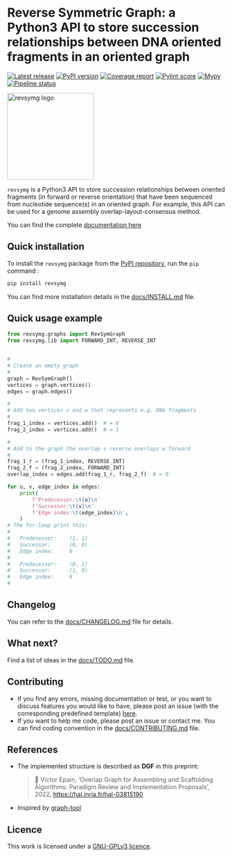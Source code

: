 # Reverse Symmetric Graph: a Python3 API to store succession relationships between DNA oriented fragments in an oriented graph

[![Latest release](https://gitlab.com/vepain/pyrevsymg/-/badges/release.svg)](https://gitlab.com/vepain/pyrevsymg/-/releases)
[![PyPI version](https://badge.fury.io/py/revsymg.svg)](https://badge.fury.io/py/revsymg)
[![Coverage report](https://gitlab.com/vepain/pyrevsymg/badges/master/coverage.svg)](https://gitlab.com/vepain/pyrevsymg/-/commits/master)
[![Pylint score](https://gitlab.com/vepain/pyrevsymg/-/jobs/artifacts/master/raw/pylint/pylint.svg?job=pylint)](https://gitlab.com/vepain/pyrevsymg/-/commits/master)
[![Mypy](https://gitlab.com/vepain/pyrevsymg/-/jobs/artifacts/master/raw/mypy/mypy.svg?job=mypy)](https://gitlab.com/vepain/pyrevsymg/-/commits/master)
[![Pipeline status](https://gitlab.com/vepain/pyrevsymg/badges/master/pipeline.svg)](https://gitlab.com/vepain/pyrevsymg/-/commits/master)


 <img src="https://gitlab.com/vepain/pyrevsymg/-/raw/master/docs/img/revsymg_logo_transp.png" alt="revsymg logo"
width="200" height="200">

`revsymg` is a Python3 API to store succession relationships between oriented fragments (in forward or reverse orientation) that have been sequenced from nucleotide sequence(s) in an oriented graph.
For example, this API can be used for a genome assembly overlap-layout-consensus method.


You can find the complete [documentation here](https://pyrevsymg.readthedocs.io)


## Quick installation

To install the `revsymg` package from the [PyPI repository](https://pypi.org/project/revsymg/), run the `pip` command :
```sh
pip install revsymg
```

You can find more installation details in the [docs/INSTALL.md](docs/INSTALL.md) file.


## Quick usage example

```python
from revsymg.graphs import RevSymGraph
from revsymg.lib import FORWARD_INT, REVERSE_INT


#
# Create an empty graph
#
graph = RevSymGraph()
vertices = graph.vertices()
edges = graph.edges()

#
# Add two vertices v and w that represents e.g. DNA fragments
#
frag_1_index = vertices.add()  # = 0
frag_2_index = vertices.add()  # = 1

#
# Add to the graph the overlap v reverse overlaps w forward
#
frag_1_r = (frag_1_index, REVERSE_INT)
frag_2_f = (frag_2_index, FORWARD_INT)
overlap_index = edges.add(frag_1_r, frag_2_f)  # = 0

for u, v, edge_index in edges:
    print(
        f'Predecessor:\t{u}\n'
        f'Successor:\t{v}\n'
        f'Edge index:\t{edge_index}\n',
    )
# The for-loop print this:
#
#   Predecessor:    (1, 1)
#   Successor:      (0, 0)
#   Edge index:     0
#
#   Predecessor:    (0, 1)
#   Successor:      (1, 0)
#   Edge index:     0
#
```


## Changelog

You can refer to the [docs/CHANGELOG.md](docs/CHANGELOG.md) file for details.


## What next?

Find a list of ideas in the [docs/TODO.md](docs/TODO.md) file.


## Contributing

* If you find any errors, missing documentation or test, or you want to discuss features you would like to have, please post an issue (with the corresponding predefined template) [here](https://gitlab.com/vepain/pyrevsymg/-/issues).
* If you want to help me code, please post an issue or contact me. You can find coding convention in the [docs/CONTRIBUTING.md](docs/CONTRIBUTING.md) file.


## References

* The implemented structure is described as **DGF** in this preprint:
    > 📰 Victor Epain, ‘Overlap Graph for Assembling and Scaffolding Algorithms: Paradigm Review and Implementation Proposals’, 2022, https://hal.inria.fr/hal-03815190
* Inspired by [graph-tool](https://graph-tool.skewed.de/)


## Licence

This work is licensed under a [GNU-GPLv3 licence](LICENCE).
